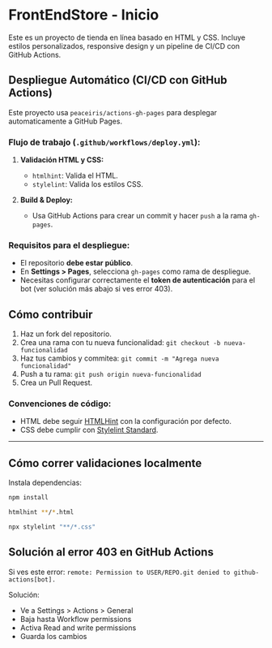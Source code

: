# FrontEndStore - Inicio

Este es un proyecto de tienda en línea basado en HTML y CSS. Incluye estilos personalizados, responsive design y un pipeline de CI/CD con GitHub Actions.

## Despliegue Automático (CI/CD con GitHub Actions)

Este proyecto usa `peaceiris/actions-gh-pages` para desplegar automaticamente a GitHub Pages.

### Flujo de trabajo (`.github/workflows/deploy.yml`):

1. **Validación HTML y CSS:**
   - `htmlhint`: Valida el HTML.
   - `stylelint`: Valida los estilos CSS.

2. **Build & Deploy:**
   - Usa GitHub Actions para crear un commit y hacer `push` a la rama `gh-pages`.

### Requisitos para el despliegue:

- El repositorio **debe estar público**.
- En **Settings > Pages**, selecciona `gh-pages` como rama de despliegue.
- Necesitas configurar correctamente el **token de autenticación** para el bot (ver solución más abajo si ves error 403).

## Cómo contribuir

1. Haz un fork del repositorio.
2. Crea una rama con tu nueva funcionalidad: `git checkout -b nueva-funcionalidad`
3. Haz tus cambios y commitea: `git commit -m "Agrega nueva funcionalidad"`
4. Push a tu rama: `git push origin nueva-funcionalidad`
5. Crea un Pull Request.

### Convenciones de código:

- HTML debe seguir [HTMLHint](https://htmlhint.com/docs/user-guide/) con la configuración por defecto.
- CSS debe cumplir con [Stylelint Standard](https://github.com/stylelint/stylelint-config-standard).

---

## Cómo correr validaciones localmente

Instala dependencias:

```bash
npm install

htmlhint **/*.html

npx stylelint "**/*.css"
```
## Solución al error 403 en GitHub Actions
Si ves este error:
  `remote: Permission to USER/REPO.git denied to github-actions[bot].`
  
Solución:

- Ve a Settings > Actions > General
- Baja hasta Workflow permissions
- Activa Read and write permissions
- Guarda los cambios
